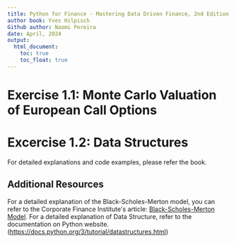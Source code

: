 ```yaml
---
title: Python for Finance - Mastering Data Driven Finance, 2nd Edition
author book: Yves Hilpisch 
Github author: Naomi Pereira
date: April, 2024
output:
  html_document:
    toc: true
    toc_float: true
---
```


# Exercise 1.1: Monte Carlo Valuation of European Call Options
# Excercise 1.2: Data Structures

For detailed explanations and code examples, please refer the book.

## Additional Resources

For a detailed explanation of the Black-Scholes-Merton model, you can refer to the Corporate Finance Institute's article: [Black-Scholes-Merton Model](https://corporatefinanceinstitute.com/resources/knowledge/finance/black-scholes-merton-model/).
For a detailed explanation of Data Structure, refer to the documentation on Python website.(https://docs.python.org/3/tutorial/datastructures.html) 
